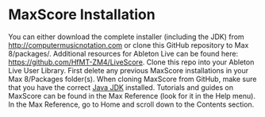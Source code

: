 # MaxScore Installation

You can either download the complete installer (including the JDK) from http://computermusicnotation.com or clone this GitHub repository to Max 8/packages/. Additional resources for Ableton Live can be found here: https://github.com/HfMT-ZM4/LiveScore. Clone this repo into your Ableton Live User Library. First delete any previous MaxScore installations in your Max 8/Packages folder(s). When cloning MaxScore from GitHub, make sure that you have the correct [Java JDK](https://www.oracle.com/java/technologies/javase/javase-jdk8-downloads.html) installed.
Tutorials and guides on MaxScore can be found in the Max Reference (look for it in the Help menu). In the Max Reference, go to Home and scroll down to the Contents section.  

